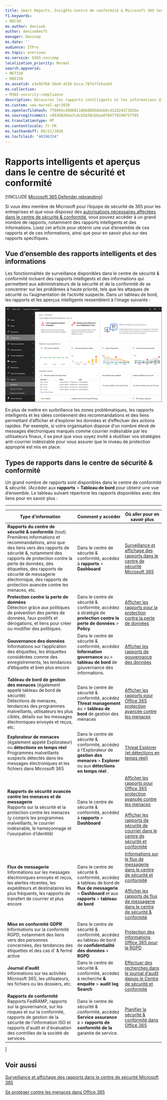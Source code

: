 ```yaml
---
title: Smart Reports, Insights-Centre de conformité & Microsoft 365 Security
f1.keywords:
- NOCSH
ms.author: deniseb
author: denisebmsft
manager: dansimp
ms.date: ''
audience: ITPro
ms.topic: overview
ms.service: O365-seccomp
localization_priority: Normal
search.appverid:
- MET150
- MOE150
ms.assetid: e3e95f68-36e9-4256-bcca-78fe7fe5ea5d
ms.collection:
- M365-security-compliance
description: Découvrez les rapports intelligents et les informations disponibles dans le centre de sécurité & conformité, ainsi que la façon de les utiliser pour afficher et explorer les données et prendre des mesures rapides.
ms.custom: seo-marvel-apr2020
ms.openlocfilehash: 7f8094c46868118bb88858dab6cd12b2427382be
ms.sourcegitcommit: c083602dda3cdcb5b58cb8aa070d77019075f765
ms.translationtype: MT
ms.contentlocale: fr-FR
ms.lasthandoff: 09/22/2020
ms.locfileid: "48196334"
---
```

# <a name="smart-reports-and-insights-in-the-security--compliance-center"></a>Rapports intelligents et aperçus dans le centre de sécurité et conformité

[!INCLUDE [Microsoft 365 Defender rebranding](../includes/microsoft-defender-for-office.md)]


Si vous êtes membre de Microsoft pour l’équipe de sécurité de 365 pour les entreprises et que vous disposez des [autorisations nécessaires affectées dans le centre de sécurité & conformité](permissions-in-the-security-and-compliance-center.md), vous pouvez accéder à un grand nombre de rapports, notamment des rapports intelligents et des informations. Lisez cet article pour obtenir une vue d’ensemble de ces rapports et de ces informations, ainsi que pour en savoir plus sur des rapports spécifiques.

## <a name="smart-reports-and-insights-overview"></a>Vue d’ensemble des rapports intelligents et des informations

Les fonctionnalités de surveillance disponibles dans le centre de sécurité & conformité incluent des rapports intelligents et des informations qui permettent aux administrateurs de la sécurité et de la conformité de se concentrer sur les problèmes à haute priorité, tels que les attaques de sécurité ou l’augmentation de l’activité suspecte. Dans un tableau de bord, les rapports et les aperçus intelligents ressemblent à l’image suivante :
  
![Tableau de bord des rapports dans le centre de sécurité & conformité](../../media/2a668c3d-3fa3-4e37-8149-46989b33ae8c.png)
  
En plus de mettre en surbrillance les zones problématiques, les rapports intelligents et les idées contiennent des recommandations et des liens permettant d’afficher et d’explorer les données et d’effectuer des actions rapides. Par exemple, si votre organisation dispose d’un nombre élevé de messages électroniques marqués comme courrier indésirable par les utilisateurs finaux, il se peut que vous soyez invité à réutiliser vos stratégies anti-courrier indésirable pour vous assurer que le niveau de protection approprié est mis en place.
  
## <a name="types-of-reports-in-the-security--compliance-center"></a>Types de rapports dans le centre de sécurité & conformité

Un grand nombre de rapports sont disponibles dans le centre de conformité & sécurité. (Accéder aux **rapports** \> **Tableau de bord** pour obtenir une vue d’ensemble. Le tableau suivant répertorie les rapports disponibles avec des liens pour en savoir plus :

****

|Type d’information|Comment y accéder|Où aller pour en savoir plus|
|---|---|---|
|**Rapports du centre de sécurité & conformité** (tout)  <br/> Premières informations et recommandations, ainsi que des liens vers des rapports de sécurité &, notamment des rapports de protection contre la perte de données, des étiquettes, des rapports de sécurité de messagerie électronique, des rapports de protection avancée contre les menaces, etc.|Dans le centre de sécurité & conformité, accédez à **rapports** \> **Dashboard**|[Surveillance et affichage des rapports dans le centre de sécurité Microsoft 365](../mtp/monitoring-and-reporting.md)|
|**Protection contre la perte de données** <br/> Détection grâce aux politiques de prévention des pertes de données, faux positifs et dérogations, et liens pour créer ou modifier des politiques.|Dans le centre de sécurité & conformité, accédez à stratégie de **protection contre la perte de données** \> **Policy**|[Afficher les rapports pour la protection contre la perte de données](../../compliance/view-the-dlp-reports.md)|
|**Gouvernance des données** <br/> Informations sur l’application des étiquettes, les étiquettes considérées comme des enregistrements, les tendances d’étiquette et bien plus encore|Dans le centre de sécurité & conformité, accédez **Information governance** au \> **tableau de bord** de gouvernance des informations.|[Afficher les rapports de gouvernance des données](../../compliance/view-the-data-governance-reports.md)|
|**Tableau de bord de gestion des menaces** (également appelé tableau de bord de sécurité)  <br/> Détections de menaces, tendances des programmes malveillants, utilisateurs les plus ciblés, détails sur les messages électroniques envoyés et reçus, etc.|Dans le centre de sécurité & conformité, accédez **Threat management** au \> **tableau de bord** de gestion des menaces|[Afficher les rapports pour Office 365 protection avancée contre les menaces](view-reports-for-atp.md)|
|**Explorateur de menaces** (également appelé Explorateur) ou **détections en temps réel** <br/> Programmes malveillants suspects détectés dans les messages électroniques et les fichiers dans Microsoft 365|Dans le centre de sécurité & conformité, accédez à l’Explorateur de **gestion des menaces** \> **Explorer** ou aux **détections en temps réel** .<br/> |[Threat Explorer (et détections en temps réel)](threat-explorer.md)|
|**Rapports de sécurité avancée contre les menaces et de messagerie** <br/> Rapports sur la sécurité et la protection contre les menaces (y compris les programmes malveillants, le courrier indésirable, le hameçonnage et l’usurpation d’identité)|Dans le centre de sécurité & conformité, accédez à **rapports** \> **Dashboard**|[Afficher les rapports pour Office 365 protection avancée contre les menaces](view-reports-for-atp.md) <br/><br/> [Afficher les rapports de sécurité de courrier dans le centre de sécurité et conformité](view-email-security-reports.md)|
|**Flux de messagerie** <br/> Informations sur les messages électroniques envoyés et reçus, les alertes récentes, les expéditeurs et destinataires les plus fréquents, les rapports de transfert de courrier et plus encore|Dans le centre de sécurité & conformité, accédez à tableau de bord de **flux de messagerie** \> **Dashboard** et aux **rapports** \> **tableau de bord**|[Informations sur le flux de messagerie dans le centre de sécurité et conformité](mail-flow-insights-v2.md) <br/><br/> [Afficher les rapports de flux de messagerie dans le centre de sécurité & conformité](view-mail-flow-reports.md)|
|**Mise en conformité GDPR** <br/> Informations sur la conformité RGPD, notamment des liens vers des personnes concernées, des tendances des étiquettes et des cas d' & fermé active|Dans le centre de sécurité & conformité, accédez au tableau de bord de **confidentialité des données** \> **RGPD**|[Protection des informations Office 365 pour le RGPD](https://docs.microsoft.com/microsoft-365/compliance/office-365-information-protection-for-gdpr)|
|**Journal d’audit** <br/> Informations sur les activités Microsoft 365, les utilisateurs, les fichiers ou les dossiers, etc.|Dans le centre de sécurité & conformité, accédez à recherche **& enquête** \> **audit log Search**|[Effectuer des recherches dans le journal d’audit depuis le Centre de sécurité et conformité](../../compliance/search-the-audit-log-in-security-and-compliance.md)|
|**Rapports de conformité** <br/> Rapports FedRAMP, rapports sur la gouvernance, sur les risques et sur la conformité, rapports de gestion de la sécurité de l'information ISO et rapports d'audit et d'évaluation des contrôles de la société de services.|Dans le centre de sécurité & conformité, accédez **Service assurance** à \> **rapports de conformité de la** garantie de service.|[Planifier la sécurité & conformité dans Office 365](../../compliance/plan-for-security-and-compliance.md)|
|

## <a name="related-topics"></a>Voir aussi

[Surveillance et affichage des rapports dans le centre de sécurité Microsoft 365](../mtp/monitoring-and-reporting.md)
  
[Se protéger contre les menaces dans Office 365](protect-against-threats.md)
